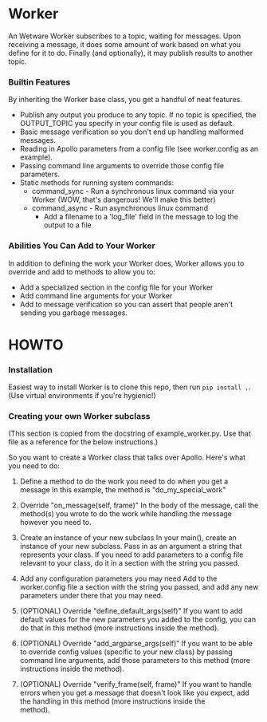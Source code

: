 # Worker
An Wetware Worker subscribes to a topic, waiting for messages.  Upon receiving a message, it does some amount of work based on what you define for it to do.  Finally (and optionally), it may publish results to another topic.

### Builtin Features
By inheriting the Worker base class, you get a handful of neat features.
* Publish any output you produce to any topic.  If no topic is specified, the OUTPUT_TOPIC you specify in your config file is used as default.
* Basic message verification so you don't end up handling malformed messages.
* Reading in Apollo parameters from a config file (see worker.config as an example).
* Passing command line arguments to override those config file parameters.
* Static methods for running system commands:
  * command_sync - Run a synchronous linux command via your Worker (WOW, that's dangerous! We'll make this better)
  * command_async - Run asynchronous linux command
    * Add a filename to a 'log_file' field in the message to log the output to a file

### Abilities You Can Add to Your Worker
In addition to defining the work your Worker does, Worker allows you to override and add to methods to allow you to:
* Add a specialized section in the config file for your Worker
* Add command line arguments for your Worker
* Add to message verification so you can assert that people aren't sending you garbage messages.

# HOWTO
### Installation
Easiest way to install Worker is to clone this repo, then run `pip install .`.  (Use virtual environments if you're hygienic!)

### Creating your own Worker subclass
(This section is copied from the docstring of example_worker.py.  Use that file as a reference for the below instructions.)

So you want to create a Worker class that talks over Apollo.  Here's
what you need to do:

1. Define a method to do the work you need to do when you get a message
In this example, the method is "do_my_special_work"

2. Override "on_message(self, frame)"
In the body of the message, call the method(s) you wrote to do the work
while handling the message however you need to.

3. Create an instance of your new subclass
In your main(), create an instance of your new subclass.  Pass in as an
argument a string that represents your class.  If you need to add parameters
to a config file relevant to your class, do it in a section with the string
you passed.

4. Add any configuration parameters you may need
Add to the worker.config file a section with the string you passed, and add
any new parameters under there that you may need.

5. (OPTIONAL) Override "define_default_args(self)"
If you want to add default values for the new parameters you added to the
config, you can do that in this method (more instructions inside the method).

6. (OPTIONAL) Override "add_argparse_args(self)"
If you want to be able to override config values (specific to your new class)
by passing command line arguments, add those parameters to this method (more
instructions inside the method).

7. (OPTIONAL) Override "verify_frame(self, frame)"
If you want to handle errors when you get a message that doesn't look like
you expect, add the handling in this method (more instructions inside the   
method).
